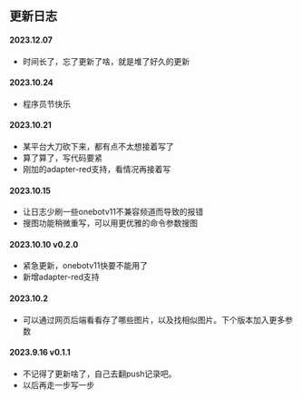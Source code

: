 
## 更新日志

#### 2023.12.07
- 时间长了，忘了更新了啥，就是堆了好久的更新

#### 2023.10.24
- 程序员节快乐

#### 2023.10.21
- 某平台大刀砍下来，都有点不太想接着写了
- 算了算了，写代码要紧
- 刚加的adapter-red支持，看情况再接着写

#### 2023.10.15
- 让日志少刷一些onebotv11不兼容频道而导致的报错
- 搜图功能稍微重写，可以用更优雅的命令参数搜图

#### 2023.10.10 v0.2.0
- 紧急更新，onebotv11快要不能用了
- 新增adapter-red支持

#### 2023.10.2 

- 可以通过网页后端看看存了哪些图片，以及找相似图片。下个版本加入更多参数

#### 2023.9.16 v0.1.1

- 不记得了更新啥了，自己去翻push记录吧。
- 以后再走一步写一步